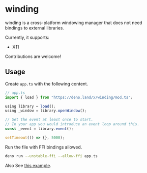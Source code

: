 # winding

winding is a cross-platform windowing manager that does not need bindings to
external libraries.

Currently, it supports:

- X11

Contributions are welcome!

## Usage

Create `app.ts` with the following content.

```ts
// app.ts
import { load } from "https://deno.land/x/winding/mod.ts";

using library = load();
using _window = library.openWindow();

// Get the event at least once to start.
// In your app you would introduce an event loop around this.
const _event = library.event();

setTimeout(() => {}, 5000);

```

Run the file with FFI bindings allowed.

```sh
deno run --unstable-ffi --allow-ffi app.ts
```

Also See [this example](./example.ts).

